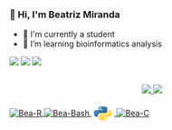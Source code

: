 ### 👋 Hi, I'm Beatriz Miranda

- 🔭 I'm currently a student
- 🌱 I’m learning bioinformatics analysis

<div> 
   <a href="https://www.linkedin.com/in/beatriz-miranda-b81345165/" target="_blank"><img src="https://img.shields.io/badge/-LinkedIn-%230077B5?style=for-the-badge&logo=linkedin&logoColor=white" target="_blank"></a>
  <a href="https://www.instagram.com/bea.ttrix" target="_blank"><img src="https://img.shields.io/badge/-Instagram-%23E4405F?style=for-the-badge&logo=instagram&logoColor=white" target="_blank"></a>
  <a href = "mailto:bea.miranda.triz@gmail.com"><img src="https://img.shields.io/badge/-Gmail-%23333?style=for-the-badge&logo=gmail&logoColor=white" target="_blank"></a>

</div>

##

<div align="center">
  <a href="https://github.com/MirandaBeatriz">
  <img height="150em" src="https://github-readme-stats.vercel.app/api?username=MirandaBeatriz&show_icons=true&theme=dark&include_all_commits=true&count_private=true"/>
  <img height="150em" src="https://github-readme-stats.vercel.app/api/top-langs/?username=MirandaBeatriz&layout=compact&langs_count=7&theme=dark"/>
</div>

  
</div>
<div style="display: inline_block"><br>
  <img align="center" alt="Bea-R" height="30" width="40" src="https://cdn.jsdelivr.net/gh/devicons/devicon/icons/r/r-original.svg">
  <img align="center" alt="Bea-Bash" height="30" width="40" src="https://cdn.jsdelivr.net/gh/devicons/devicon/icons/bash/bash-original.svg">
  <img align="center" alt="Bea-Python" height="30" width="40" src="https://raw.githubusercontent.com/devicons/devicon/master/icons/python/python-original.svg">
  <img align="center" alt="Bea-C" height="30" width="40" src="https://cdn.jsdelivr.net/gh/devicons/devicon/icons/c/c-original.svg">
  
</div> 



  
